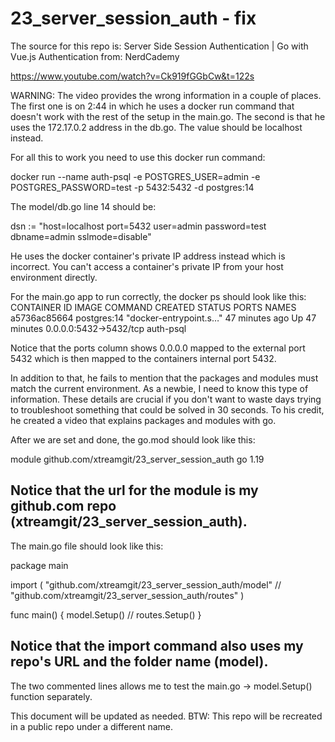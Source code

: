 # 23_server_session_auth - fix

The source for this repo is: Server Side Session Authentication | Go with Vue.js Authentication
from: NerdCademy

https://www.youtube.com/watch?v=Ck919fGGbCw&t=122s

WARNING: The video provides the wrong information in a couple of places. The first one is on 2:44 in which he uses a docker run command that doesn't work with the rest of the setup in the main.go. The second is that he uses the 172.17.0.2 address in the db.go. The value should be localhost instead. 

For all this to work you need to use this docker run command:

docker run --name auth-psql -e POSTGRES_USER=admin -e POSTGRES_PASSWORD=test -p 5432:5432 -d postgres:14

The model/db.go line 14 should be:

dsn := "host=localhost port=5432 user=admin password=test dbname=admin sslmode=disable"

He uses the docker container's private IP address instead which is incorrect. You can't access a container's private IP from your host environment directly. 

For the main.go app to run correctly, the docker ps should look like this:
CONTAINER ID   IMAGE         COMMAND                  CREATED          STATUS          PORTS                    NAMES
a5736ac85664   postgres:14   "docker-entrypoint.s…"   47 minutes ago   Up 47 minutes   0.0.0.0:5432->5432/tcp   auth-psql

Notice that the ports column shows 0.0.0.0 mapped to the external port 5432 which is then mapped to the containers internal port 5432. 

In addition to that, he fails to mention that the packages and modules must match the current environment. As a newbie, I need to know this type of information. These details are crucial if you don't want to waste days trying to troubleshoot something that could be solved in 30 seconds. To his credit, he created a video that explains packages and modules with go. 

After we are set and done, the go.mod should look like this:

module github.com/xtreamgit/23_server_session_auth
go 1.19


Notice that the url for the module is my github.com repo (xtreamgit/23_server_session_auth).
------------------------------------------------------------------------

The main.go file should look like this:

package main

import (
	"github.com/xtreamgit/23_server_session_auth/model"
	// "github.com/xtreamgit/23_server_session_auth/routes"
)

func main() {
	model.Setup()
	// routes.Setup()
}



Notice that the import command also uses my repo's URL and the folder name (model).
---------------------------------------------------------------------------

The two commented lines allows me to test the main.go -> model.Setup() function separately.

This document will be updated as needed. 
BTW: This repo will be recreated in a public repo under a different name. 




